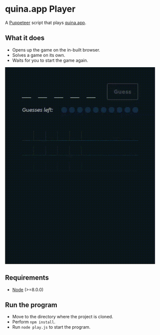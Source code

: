 # quina.app Player
A [Puppeteer](https://developers.google.com/web/tools/puppeteer) script that plays [quina.app](https://quina.app/).

## What it does
 - Opens up the game on the in-built browser.
 - Solves a game on its own.
 - Waits for you to start the game again.

![quina Player Demo](https://github.com/shawnThottan/quina_player/blob/master/quina-player.gif?raw=true)

## Requirements

 - [Node](https://nodejs.org/en/) (>=8.0.0)

## Run the program

 - Move to the directory where the project is cloned.
 - Perform ```npm install```.
 - Run ```node play.js``` to start the program.
